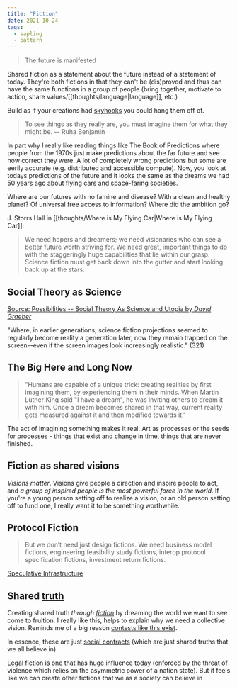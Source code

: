 ```yaml
---
title: "Fiction"
date: 2021-10-24
tags:
  - sapling
  - pattern
---
```


> The future is manifested

Shared fiction as a statement about the future instead of a statement of today. They're both fictions in that they can't be (dis)proved and thus can have the same functions in a group of people (bring together, motivate to action, share values/[[thoughts/language|language]], etc.)

Build as if your creations had [skyhooks](thoughts/skyhooks.md) you could hang them off of.

> To see things as they really are, you must imagine them for what they might be. -- Ruha Benjamin

In part why I really like reading things like The Book of Predictions where people from the 1970s just make predictions about the far future and see how correct they were. A lot of completely wrong predictions but some are eerily accurate (e.g. distributed and accessible compute). Now, you look at todays predictions of the future and it looks the same as the dreams we had 50 years ago about flying cars and space-faring societies.

Where are our futures with no famine and disease? With a clean and healthy planet? Of universal free access to information? Where did the ambition go?

J. Storrs Hall in [[thoughts/Where is My Flying Car|Where is My Flying Car]]:

> We need hopers and dreamers; we need visionaries who can see a better future worth striving for. We need great, important things to do with the staggeringly huge capabilities that lie within our grasp. Science fiction must get back down into the gutter and start looking back up at the stars.

## Social Theory as Science

[Source: Possibilities -- Social Theory As Science and Utopia by _David Graeber_](https://www.revoltlib.com/anarchism/possibilities-essays-on-hierarchy-graeber-david/part-3-chapter-10-social-theory-as-science/)

"Where, in earlier generations, science fiction projections seemed to regularly become reality a generation later, now they remain trapped on the screen--even if the screen images look increasingly realistic." (321)

## The Big Here and Long Now

> "Humans are capable of a unique trick: creating realities by first imagining them, by experiencing them in their minds. When Martin Luther King said "I have a dream", he was inviting others to dream it with him. Once a dream becomes shared in that way, current reality gets measured against it and then modified towards it."

The act of imagining something makes it real. Art as processes or the seeds for processes - things that exist and change in time, things that are never finished.

## Fiction as shared visions

_Visions matter_. Visions give people a direction and inspire people to act, and _a group of inspired people is the most powerful force in the world_. If you're a young person setting off to realize a vision, or an old person setting off to fund one, I really want it to be something worthwhile.

## Protocol Fiction

> But we don’t need just design fictions. We need business model fictions, engineering feasibility study fictions, interop protocol specification fictions, investment return fictions.

[Speculative Infrastructure](https://interconnected.org/home/2022/08/11/casi)

## Shared [truth](thoughts/truth.md)

Creating shared truth _through [fiction](thoughts/fiction.md)_ by dreaming the world we want to see come to fruition. I really like this, helps to explain why we need a collective vision. Reminds me of a big reason [contests like this exist](https://medium.com/@yishan/solarpunk-art-contest-2021-da9474c9722e).

In essence, these are just [social contracts](thoughts/social%20contracts.md) (which are just shared truths that we all believe in)

Legal fiction is one that has huge influence today (enforced by the threat of violence which relies on the asymmetric power of a nation state). But it feels like we can create other fictions that we as a society can believe in
